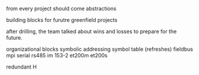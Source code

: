 

from every project should come abstractions

building blocks for furutre greenfield projects

after drilling, the team talked about wins and losses to prepare for the future.


organizational blocks
symbolic addressing
symbol table (refreshes)
fieldbus
mpi 
serial
rs485
im 153-2
et200m
et200s

redundant H

